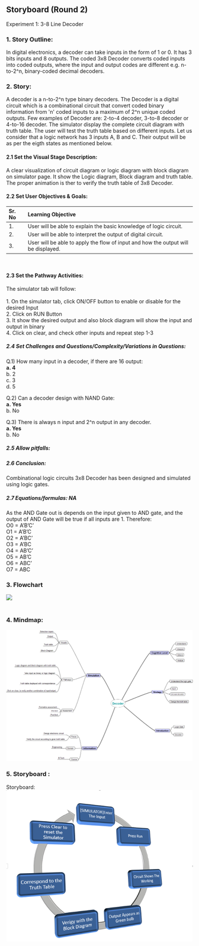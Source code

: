 ## Storyboard (Round 2)


Experiment 1: 3-8 Line Decoder

### 1. Story Outline:

In digital electronics, a decoder can take inputs in the form of 1 or 0. It has 3 bits inputs and 8 outputs. The coded 3x8 Decoder converts coded inputs into coded outputs, where the input and output codes are different e.g. n-to-2^n, binary-coded decimal decoders. 

### 2. Story:

A decoder is a n-to-2^n type binary decoders. The Decoder is a digital circuit which is a combinational circuit that convert coded binary information from 'n' coded inputs to a maximum of 2^n unique coded outputs. Few examples of Decoder are: 2-to-4 decoder, 3-to-8 decoder or 4-to-16 decoder. The simulator display the complete circuit diagram with truth table. The user will test the truth table based on different inputs.
Let us consider that a logic network has 3 inputs A, B and C. Their output will be as per the eigth states as mentioned below. 


#### 2.1 Set the Visual Stage Description:
A clear visualization of circuit diagram or logic diagram with block diagram on simulator page. It show the Logic diagram, Block diagram and truth table. The proper animation is ther to verify the truth table of 3x8 Decoder. 

#### 2.2 Set User Objectives & Goals:
Sr. No |	Learning Objective	| 
:--|:-- |
1.| User will be able to explain the basic knowledge of logic circuit.
2.| User will be able to interpret the output of digital circuit.
3.| User will be able to apply the flow of input and how the output will be displayed.

<br>


#### 2.3 Set the Pathway Activities:

The simulator tab will follow:<br>
<br>1. On the simulator tab, click ON/OFF button to enable or disable for the desired Input
<br>2. Click on RUN Button
<br>3. It show the desired output and also block diagram will show the input and output in binary
<br>4. Click on clear, and check other inputs and repeat step 1-3



##### 2.4 Set Challenges and Questions/Complexity/Variations in Questions:

Q.1) How many input in a decoder, if there are 16 output:
<br><b>a.	4</b>
<br>b.	2
<br>c.	3
<br>d.	5

Q.2) Can a decoder design with NAND Gate:
<br><b>a.	Yes</b>
<br>b.	No

Q.3)	There is always n input and 2^n output in any decoder.
<br><b>a.	Yes</b>
<br>b.	No



##### 2.5 Allow pitfalls:

##### 2.6 Conclusion:
Combinational logic circuits 3x8 Decoder has been designed and simulated using logic gates.

##### 2.7 Equations/formulas: NA
As the AND Gate out is depends on the input given to AND gate, and the output of AND Gate will be true if all inputs are 1. Therefore:<br>
O0 = A’B’C’
<br>O1 = A’B’C
<br>O2 = A’BC’
<br>O3 = A’BC
<br>O4 = AB’C’
<br>O5 = AB’C
<br>O6 = ABC’
<br>O7 = ABC


### 3. Flowchart
<img src="https://github.com/avdheshgupta-ims/eb4_DS_DeadHeads_3-8LineDecoder/blob/master/storyboard/images/Untitled Decoder .png"/><br>
<br>

### 4. Mindmap:
<img src="https://github.com/avdheshgupta-ims/eb4_DS_DeadHeads_3-8LineDecoder/blob/master/storyboard/images/mmdecoder (1).png"/>


### 5. Storyboard :
Storyboard:
<br>
<img src="images/sbdecoder.png">
